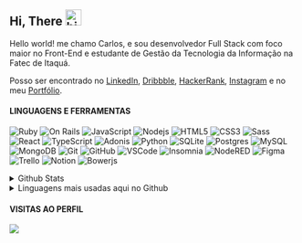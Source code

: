 ## Hi, There <img src="https://user-images.githubusercontent.com/1303154/88677602-1635ba80-d120-11ea-84d8-d263ba5fc3c0.gif" width="28px" alt="hi">
Hello world! me chamo Carlos, e sou desenvolvedor Full Stack com foco maior no Front-End e estudante de Gestão da Tecnologia da Informação na Fatec de Itaquá.

Posso ser encontrado no [LinkedIn](https://www.linkedin.com/in/josecarlos98), [Dribbble](https://dribbble.com/eucarlos/about), [HackerRank](https://www.hackerrank.com/carlosalves369m), [Instagram](https://www.instagram.com/carlos.alves/) e no meu [Portfólio](https://carlosalves.vercel.app/).

#### LINGUAGENS E FERRAMENTAS
![Ruby](https://img.shields.io/badge/-Ruby-690500?style=flat-square&logo=ruby&logoColor=white)
![On Rails](https://img.shields.io/badge/-OnRails-8F0700?style=flat-square&logo=rubyonrails&logoColor=white)
![JavaScript](https://img.shields.io/badge/-JavaScript-D5BE0B?style=flat-square&logo=javascript&logoColor=white)
![Nodejs](https://img.shields.io/badge/-Nodejs-339933?style=flat-square&logo=Node.js&logoColor=white)
![HTML5](https://img.shields.io/badge/-HTML5-E34F26?style=flat-square&logo=html5&logoColor=white)
![CSS3](https://img.shields.io/badge/-CSS3-1572B6?style=flat-square&logo=css3)
![Sass](https://img.shields.io/badge/-Sass-CC6699?style=flat-square&logo=sass&logoColor=white)
![React](https://img.shields.io/badge/-React-62BEC1?style=flat-square&logo=react&logoColor=white)
![TypeScript](https://img.shields.io/badge/-TypeScript-2f74c3?style=flat-square&logo=typescript&logoColor=white)
![Adonis](https://img.shields.io/badge/-AdonisJS-7E78D2?style=flat-square&logo=adonisjs&logoColor=white)
![Python](https://img.shields.io/badge/-Python-E07F00?style=flat-square&logo=python&logoColor=white)
![SQLite](https://img.shields.io/badge/-SQLite-003954?style=flat-square&logo=sqlite&logoColor=white)
![Postgres](https://img.shields.io/badge/-Postgres-32648d?style=flat-square&logo=postgresql&logoColor=white)
![MySQL](https://img.shields.io/badge/-MySQL-4479A1?style=flat-square&logo=mysql&logoColor=white)
![MongoDB](https://img.shields.io/badge/-MongoDB-74ad4d?style=flat-square&logo=mongodb&logoColor=white)
![Git](https://img.shields.io/badge/-Git-ea4d32?style=flat-square&logo=git&logoColor=white)
![GitHub](https://img.shields.io/badge/-GitHub-181717?style=flat-square&logo=github)
![VSCode](https://img.shields.io/badge/-VSCode-007ACC?style=flat-square&logo=visual-studio-code&logoColor=white)
![Insomnia](https://img.shields.io/badge/-Insomnia-7E78D2?style=flat-square&logo=insomnia&logoColor=white)
![NodeRED](https://img.shields.io/badge/-NodeRED-8b0002?style=flat-square&logo=nodered&logoColor=white)
![Figma](https://img.shields.io/badge/-Figma-f24e1e?style=flat-square&logo=figma&logoColor=white)
![Trello](https://img.shields.io/badge/-Trello-0065ff?style=flat-square&logo=trello&logoColor=white)
![Notion](https://img.shields.io/badge/-Notion-37352f?style=flat-square&logo=notion&logoColor=white)
![Bowerjs](https://img.shields.io/badge/-Bower-ef5734?style=flat-square&logo=bower&logoColor=white)
<details>
   <summary> Github Stats </summary>
   <p align="center"><img src="https://github-readme-stats.vercel.app/api?username=eucarlos&count_private=true&show_icons=true&theme=gruvbox" alt="EuCarlos"/></p>
</details> 
<details>
   <summary> Linguagens mais usadas aqui no Github </summary>
   <p align="center"><img src="https://github-readme-stats.vercel.app/api/top-langs/?username=eucarlos&layout=compact" alt="https://github.com/anuraghazra/github-readme-stats"/> </p>
</details>

#### VISITAS AO PERFIL
<img src="https://visitor-badge.glitch.me/badge?page_id=eucarlos.eucarlos">
